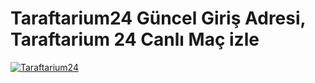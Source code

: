 # Taraftarium24 Güncel Giriş Adresi, Taraftarium 24 Canlı Maç izle
[![Taraftarium24](https://creatorspace.imgix.net/users/clzivcrha04tnu401xi6tcl16/rKmEBvZS2Lm01vf9-taraftarium24.jpg)](https://bit.ly/4d0Vk5u)
